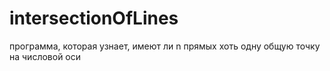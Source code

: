 # intersectionOfLines
программа, которая узнает, имеют ли n прямых хоть одну общую точку на числовой оси
